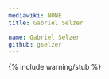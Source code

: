 ```yaml
---
mediawiki: NONE
title: Gabriel Selzer

name: Gabriel Selzer
github: gselzer
---
```


{% include warning/stub %}
